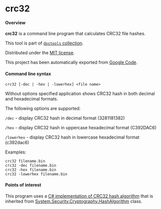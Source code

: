 # crc32

#### Overview

**crc32** is a command line program that calculates CRC32 file hashes.

This tool is part of [`dostools` collection](https://github.com/vurdalakov/dostools). 

Distributed under the [MIT license](http://opensource.org/licenses/MIT).

This project has been automatically exported from [Google Code](http://code.google.com/p/crc32).

#### Command line syntax

```
crc32 [-dec | -hex | -lowerhex] <file name>
```

Without options specified application shows CRC32 hash in both decimal and hexadecimal formats.

The following options are supported:

`/dec` - display CRC32 hash in decimal format (3281181382)

`/hex` - display CRC32 hash in uppercase hexadecimal format (C392DAC6)

`/lowerhex` - display CRC32 hash in lowercase hexadecimal format (c392dac6)

Examples:

```
crc32 filename.bin
crc32 -dec filename.bin
crc32 -hex filename.bin
crc32 -lowerhex filename.bin
```

#### Points of interest

This program uses a [C# implementation of CRC32 hash algorithm](https://github.com/vurdalakov/vurdalakov.github.io/wiki/CRC32) that is inherited from [System.Security.Cryptography.HashAlgorithm](https://msdn.microsoft.com/en-us/library/system.security.cryptography.hashalgorithm.aspx) class.
